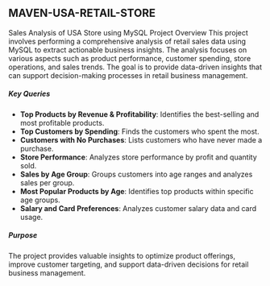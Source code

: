 ## MAVEN-USA-RETAIL-STORE

Sales Analysis of USA Store using MySQL
Project Overview
This project involves performing a comprehensive analysis of retail sales data using MySQL to extract actionable business insights. The analysis focuses on various aspects such as product performance, customer spending, store operations, and sales trends. The goal is to provide data-driven insights that can support decision-making processes in retail business management.

##### Key Queries
 
- **Top Products by Revenue & Profitability**: Identifies the best-selling and most profitable products.
- **Top Customers by Spending**: Finds the customers who spent the most.
- **Customers with No Purchases**: Lists customers who have never made a purchase.
- **Store Performance**: Analyzes store performance by profit and quantity sold.
- **Sales by Age Group**: Groups customers into age ranges and analyzes sales per group.
- **Most Popular Products by Age**: Identifies top products within specific age groups.
- **Salary and Card Preferences**: Analyzes customer salary data and card usage.


##### Purpose
The project provides valuable insights to optimize product offerings, improve customer targeting, and support data-driven decisions for retail business management.

